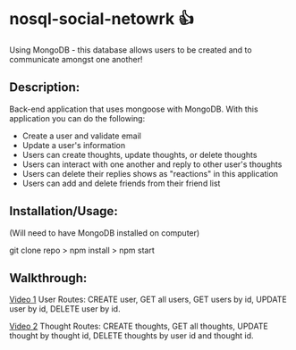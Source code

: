# nosql-social-netowrk 👍
Using MongoDB - this database allows users to be created and to communicate amongst one another!

## Description: 
Back-end application that uses mongoose with MongoDB. With this application you can do the following: 

- Create a user and validate email
- Update a user's information
- Users can create thoughts, update thoughts, or delete thoughts
- Users can interact with one another and reply to other user's thoughts
- Users can delete their replies shows as "reactions" in this application
- Users can add and delete friends from their friend list


## Installation/Usage:
(Will need to have MongoDB installed on computer)

git clone repo > npm install > npm start

## Walkthrough: 

<a href="https://drive.google.com/file/d/1GWc6YWS868olN7pswrg0pQxakOjp4j2B/view">Video 1</a> User Routes:  CREATE user, GET all users, GET users by id, UPDATE user by id, DELETE user by id.

<a href="https://drive.google.com/file/d/1lWuEr4NxRMsJK9-leUqKOtZ5FM0McSXs/view">Video 2</a> Thought Routes: CREATE thoughts, GET all thoughts, UPDATE thought by thought id, DELETE thoughts by user id and thought id. 
